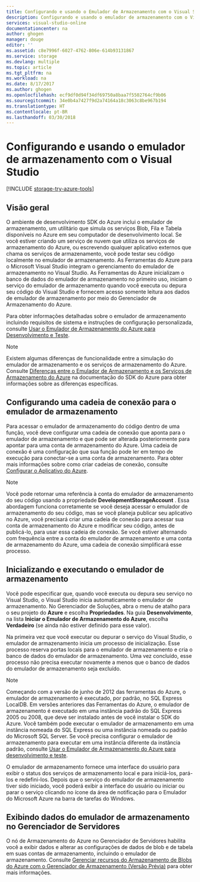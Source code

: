 ```yaml
---
title: Configurando e usando o Emulador de Armazenamento com o Visual Studio | Microsoft Docs
description: Configurando e usando o emulador de armazenamento com o Visual Studio
services: visual-studio-online
documentationcenter: na
author: ghogen
manager: douge
editor: ''
ms.assetid: c8e7996f-6027-4762-806e-614b93131867
ms.service: storage
ms.devlang: multiple
ms.topic: article
ms.tgt_pltfrm: na
ms.workload: na
ms.date: 8/17/2017
ms.author: ghogen
ms.openlocfilehash: ecf9df0d94f34df69750a8baa7f5502764cf9b06
ms.sourcegitcommit: 34e0b4a7427f9d2a74164a18c3063c8be967b194
ms.translationtype: HT
ms.contentlocale: pt-BR
ms.lasthandoff: 03/30/2018
---
```

# <a name="configuring-and-using-the-storage-emulator-with-visual-studio"></a>Configurando e usando o emulador de armazenamento com o Visual Studio
[!INCLUDE [storage-try-azure-tools](../includes/storage-try-azure-tools.md)]

## <a name="overview"></a>Visão geral
O ambiente de desenvolvimento SDK do Azure inclui o emulador de armazenamento, um utilitário que simula os serviços Blob, Fila e Tabela disponíveis no Azure em seu computador de desenvolvimento local. Se você estiver criando um serviço de nuvem que utiliza os serviços de armazenamento do Azure, ou escrevendo qualquer aplicativo externos que chama os serviços de armazenamento, você pode testar seu código localmente no emulador de armazenamento. As Ferramentas do Azure para o Microsoft Visual Studio integram o gerenciamento do emulador de armazenamento no Visual Studio. As Ferramentas do Azure inicializam o banco de dados do emulador de armazenamento no primeiro uso, iniciam o serviço do emulador de armazenamento quando você executa ou depura seu código do Visual Studio e fornecem acesso somente leitura aos dados de emulador de armazenamento por meio do Gerenciador de Armazenamento do Azure.

Para obter informações detalhadas sobre o emulador de armazenamento incluindo requisitos de sistema e instruções de configuração personalizada, consulte [Usar o Emulador de Armazenamento do Azure para Desenvolvimento e Teste](storage/common/storage-use-emulator.md).

> [!NOTE]
> Existem algumas diferenças de funcionalidade entre a simulação do emulador de armazenamento e os serviços de armazenamento do Azure. Consulte [Diferenças entre o Emulador de Armazenamento e os Serviços de Armazenamento do Azure](storage/common/storage-use-emulator.md) na documentação do SDK do Azure para obter informações sobre as diferenças específicas.
> 
> 

## <a name="configuring-a-connection-string-for-the-storage-emulator"></a>Configurando uma cadeia de conexão para o emulador de armazenamento
Para acessar o emulador de armazenamento do código dentro de uma função, você deve configurar uma cadeia de conexão que aponta para o emulador de armazenamento e que pode ser alterada posteriormente para apontar para uma conta de armazenamento do Azure. Uma cadeia de conexão é uma configuração que sua função pode ler em tempo de execução para conectar-se a uma conta de armazenamento. Para obter mais informações sobre como criar cadeias de conexão, consulte [Configurar o Aplicativo do Azure](https://msdn.microsoft.com/library/azure/2da5d6ce-f74d-45a9-bf6b-b3a60c5ef74e#BK_SettingsPage).

> [!NOTE]
> Você pode retornar uma referência à conta do emulador de armazenamento do seu código usando a propriedade **DevelopmentStorageAccount** . Essa abordagem funciona corretamente se você deseja acessar o emulador de armazenamento do seu código, mas se você planeja publicar seu aplicativo no Azure, você precisará criar uma cadeia de conexão para acessar sua conta de armazenamento do Azure e modificar seu código, antes de publicá-lo, para usar essa cadeia de conexão. Se você estiver alternando com frequência entre a conta do emulador de armazenamento e uma conta de armazenamento do Azure, uma cadeia de conexão simplificará esse processo.
> 
> 

## <a name="initializing-and-running-the-storage-emulator"></a>Inicializando e executando o emulador de armazenamento
Você pode especificar que, quando você executa ou depura seu serviço no Visual Studio, o Visual Studio inicia automaticamente o emulador de armazenamento. No Gerenciador de Soluções, abra o menu de atalho para o seu projeto do **Azure** e escolha **Propriedades**. Na guia **Desenvolvimento**, na lista **Iniciar o Emulador de Armazenamento do Azure**, escolha **Verdadeiro** (se ainda não estiver definido para esse valor).

Na primeira vez que você executar ou depurar o serviço do Visual Studio, o emulador de armazenamento inicia um processo de inicialização. Esse processo reserva portas locais para o emulador de armazenamento e cria o banco de dados do emulador de armazenamento. Uma vez concluído, esse processo não precisa executar novamente a menos que o banco de dados do emulador de armazenamento seja excluído.

> [!NOTE]
> Começando com a versão de junho de 2012 das ferramentas do Azure, o emulador de armazenamento é executado, por padrão, no SQL Express LocalDB. Em versões anteriores das Ferramentas do Azure, o emulador de armazenamento é executado em uma instância padrão do SQL Express 2005 ou 2008, que deve ser instalado antes de você instalar o SDK do Azure. Você também pode executar o emulador de armazenamento em uma instância nomeada do SQL Express ou uma instância nomeada ou padrão do Microsoft SQL Server. Se você precisa configurar o emulador de armazenamento para executar em uma instância diferente da instância padrão, consulte [Usar o Emulador de Armazenamento do Azure para desenvolvimento e teste](storage/common/storage-use-emulator.md).
> 
> 

O emulador de armazenamento fornece uma interface do usuário para exibir o status dos serviços de armazenamento local e para iniciá-los, pará-los e redefini-los. Depois que o serviço do emulador de armazenamento tiver sido iniciado, você poderá exibir a interface do usuário ou iniciar ou parar o serviço clicando no ícone da área de notificação para o Emulador do Microsoft Azure na barra de tarefas do Windows.

## <a name="viewing-storage-emulator-data-in-server-explorer"></a>Exibindo dados do emulador de armazenamento no Gerenciador de Servidores
O nó de Armazenamento do Azure no Gerenciador de Servidores habilita você a exibir dados e alterar as configurações de dados de blob e de tabela em suas contas de armazenamento, incluindo o emulador de armazenamento. Consulte [Gerenciar recursos do Armazenamento de Blobs do Azure com o Gerenciador de Armazenamento (Versão Prévia)](https://docs.microsoft.com/azure/vs-azure-tools-storage-explorer-blobs) para obter mais informações.

